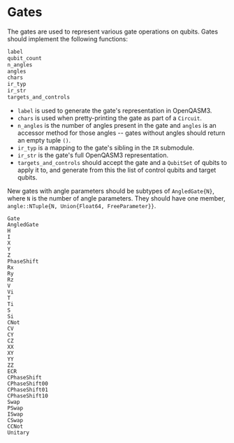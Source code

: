 # Gates 

The gates are used to represent various gate operations on qubits.
Gates should implement the following functions:

```julia
label
qubit_count
n_angles
angles
chars
ir_typ
ir_str
targets_and_controls
```

- `label` is used to generate the gate's representation in OpenQASM3.
- `chars` is used when pretty-printing the gate as part of a `Circuit`.
- `n_angles` is the number of angles present in the gate and `angles` is an accessor method for those angles -- gates without angles should return an empty tuple `()`.
- `ir_typ` is a mapping to the gate's sibling in the `IR` submodule.
- `ir_str` is the gate's full OpenQASM3 representation.
- `targets_and_controls` should accept the gate and a `QubitSet` of qubits to apply it to, and generate from this the list of control qubits and target qubits.  

New gates with angle parameters should be subtypes of `AngledGate{N}`, where `N` is the number of angle parameters. They should have one member, `angle::NTuple{N, Union{Float64, FreeParameter}}`.

```@docs
Gate
AngledGate
H
I
X
Y
Z
PhaseShift
Rx
Ry
Rz
V
Vi
T
Ti
S
Si
CNot
CV
CY
CZ
XX
XY
YY
ZZ
ECR
CPhaseShift
CPhaseShift00
CPhaseShift01
CPhaseShift10
Swap
PSwap
ISwap
CSwap
CCNot
Unitary
```
